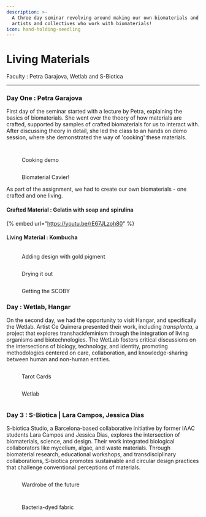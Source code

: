 ```yaml
---
description: >-
  A three day seminar revolving around making our own biomaterials and visiting
  artists and collectives who work with biomaterials!
icon: hand-holding-seedling
---
```


# Living Materials

Faculty : Petra Garajova, Wetlab and S-Biotica

***

### Day One : Petra Garajova&#x20;

First day of the seminar started with a lecture by Petra, explaining the basics of biomaterials. She went over the theory of how materials are crafted, supported by samples of crafted biomaterials for us to interact with. After discussing theory in detail, she led the class to an hands on demo session, where she demonstrated the way of 'cooking' these materials. &#x20;



<div><figure><img src="../../.gitbook/assets/WhatsApp Image 2025-02-01 at 19.44.28_7b70d5e0.jpg" alt=""><figcaption></figcaption></figure> <figure><img src="../../.gitbook/assets/WhatsApp Image 2025-02-01 at 19.44.28_84cc5316.jpg" alt=""><figcaption><p>Cooking demo</p></figcaption></figure> <figure><img src="../../.gitbook/assets/WhatsApp Image 2025-02-01 at 19.44.28_bbedcf76.jpg" alt=""><figcaption><p>Biomaterial Cavier!</p></figcaption></figure></div>

As part of the assignment, we had to create our own biomaterials - one crafted and one living.&#x20;

#### Crafted Material : Gelatin with soap and spirulina

{% embed url="https://youtu.be/rE67JLzoh80" %}

#### Living Material : Kombucha

<div><figure><img src="../../.gitbook/assets/ezgif.com-video-to-gif-converter (2).gif" alt=""><figcaption><p>Adding design with gold pigment </p></figcaption></figure> <figure><img src="../../.gitbook/assets/ezgif.com-video-to-gif-converter (1).gif" alt=""><figcaption><p>Drying it out </p></figcaption></figure> <figure><img src="../../.gitbook/assets/ezgif.com-video-to-gif-converter.gif" alt=""><figcaption><p>Getting the SCOBY</p></figcaption></figure></div>



### Day : Wetlab, Hangar

On the second day, we had the opportunity to visit Hangar, and specifically the Wetlab. Artist Ce Quimera presented their work, including _transplanta_, a project that explores transhackfeminism through the integration of living organisms and biotechnologies. The WetLab fosters critical discussions on the intersections of biology, technology, and identity, promoting methodologies centered on care, collaboration, and knowledge-sharing between human and non-human entities.



<div><figure><img src="../../.gitbook/assets/WhatsApp Image 2025-02-01 at 19.44.28_0d5a8752.jpg" alt=""><figcaption><p>Tarot Cards</p></figcaption></figure> <figure><img src="../../.gitbook/assets/WhatsApp Image 2025-02-01 at 19.44.28_990ed6cc.jpg" alt=""><figcaption><p>Wetlab  </p></figcaption></figure> <figure><img src="../../.gitbook/assets/WhatsApp Image 2025-02-01 at 19.44.28_fda2c139.jpg" alt=""><figcaption></figcaption></figure></div>



### Day 3 : S-Biotica | Lara Campos, Jessica Dias

S-biotica Studio, a Barcelona-based collaborative initiative by former IAAC students Lara Campos and Jessica Dias, explores the intersection of biomaterials, science, and design. Their work integrated biological collaborators like mycelium, algae, and waste materials. Through biomaterial research, educational workshops, and transdisciplinary collaborations, S-biotica promotes sustainable and circular design practices that challenge conventional perceptions of materials.

<div><figure><img src="../../.gitbook/assets/WhatsApp Image 2025-02-01 at 19.44.28_2bdd4a7a.jpg" alt=""><figcaption><p>Wardrobe of the future</p></figcaption></figure> <figure><img src="../../.gitbook/assets/WhatsApp Image 2025-02-01 at 19.44.28_a26a8663.jpg" alt=""><figcaption></figcaption></figure> <figure><img src="../../.gitbook/assets/WhatsApp Image 2025-02-01 at 19.44.28_f4b71e61.jpg" alt=""><figcaption><p>Bacteria-dyed fabric</p></figcaption></figure></div>





